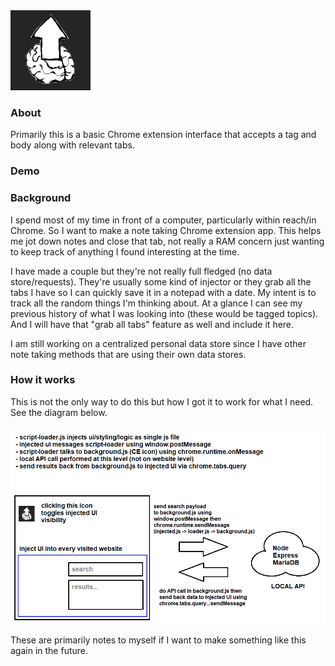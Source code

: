 <img src="./chrome-extension/icon128_dark.png"/>

### About
Primarily this is a basic Chrome extension interface that accepts a tag and body along with relevant tabs.

### Demo


### Background
I spend most of my time in front of a computer, particularly within reach/in Chrome. So I want to make a note taking Chrome extension app. This helps me jot down notes and close that tab, not really a RAM concern just wanting to keep track of anything I found interesting at the time.

I have made a couple but they're not really full fledged (no data store/requests). They're usually some kind of injector or they grab all the tabs I have so I can quickly save it in a notepad with a date. My intent is to track all the random things I'm thinking about. At a glance I can see my previous history of what I was looking into (these would be tagged topics). And I will have that "grab all tabs" feature as well and include it here.

I am still working on a centralized personal data store since I have other note taking methods that are using their own data stores.

### How it works
This is not the only way to do this but how I got it to work for what I need. See the diagram below.

<img src="./nanta-ce-comms.png"/>

These are primarily notes to myself if I want to make something like this again in the future.